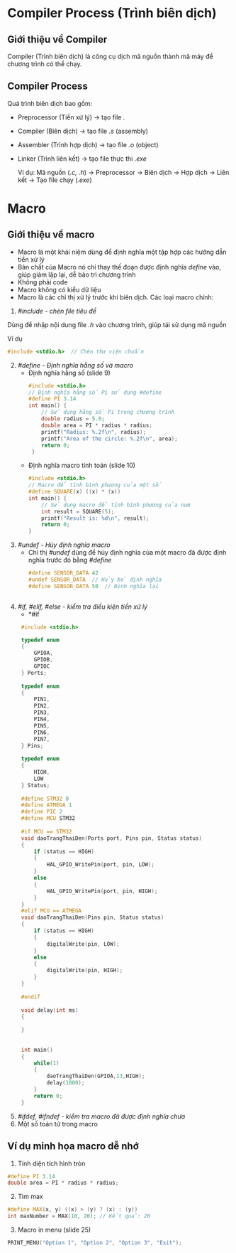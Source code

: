 # Compiler Process (Trình biên dịch)
 ## Giới thiệu về Compiler 
Compiler (Trình biên dịch) là công cụ dịch mã nguồn thành mã máy để chương trình có thể chạy. 

 ## Compiler Process
Quá trình biên dịch bao gồm: 
* Preprocessor (Tiền xử lý) -> tạo file *.*
* Compiler (Biên dịch) -> tạo file *.s* (assembly)
* Assembler (Trình hợp dịch) -> tạo file *.o* (object)
* Linker (Trình liên kết) -> tạo file thực thi *.exe*

  Ví dụ:
  Mã nguồn (*.c, .h*) -> Preprocessor -> Biên dịch -> Hợp dịch -> Liên kết -> Tạo file chạy (*.exe*)

# Macro
 ## Giới thiệu về macro
- Macro là một khái niệm dùng để định nghĩa một tập hợp các hướng dẫn tiền xử lý
- Bản chất của Macro nó chỉ thay thế đoạn được định nghĩa *define* vào, giúp giảm lặp lại, dễ bảo trì chương trình
- Không phải code
- Macro không có kiểu dữ liệu
- Macro là các chỉ thị xử lý trước khi biên dịch. Các loại macro chính:

1. *#include - chèn file tiêu đề*
   
  Dùng để nhập nội dung file *.h* vào chương trình, giúp tái sử dụng mã nguồn

  Ví dụ
```cpp
#include <stdio.h>  // Chèn thư viện chuẩn
```
  2. *#define - Định nghĩa hằng số và macro*
     * Định nghĩa hằng số (slide 9)
       ```cpp
       #include <stdio.h>
       // Định nghĩa hằng số Pi sử dụng #define
       #define PI 3.14
       int main() {
           // Sử dụng hằng số Pi trong chương trình
           double radius = 5.0;
           double area = PI * radius * radius;
           printf("Radius: %.2f\n", radius);
           printf("Area of the circle: %.2f\n", area);
           return 0;
        }
     * Định nghĩa macro tính toán (slide 10)
       ```cpp
       #include <stdio.h>
       // Macro để tính bình phương của một số
       #define SQUARE(x) ((x) * (x))    
       int main() {
           // Sử dụng macro để tính bình phương của num
           int result = SQUARE(5);
           printf("Result is: %d\n", result);
           return 0;
       }

  3. *#undef - Hủy định nghĩa macro*
     * Chỉ thị *#undef* dùng để hủy định nghĩa của một macro đã được định nghĩa trước đó bằng *#define*
       ```cpp
       #define SENSOR_DATA 42
       #undef SENSOR_DATA  // Hủy bỏ định nghĩa
       #define SENSOR_DATA 50  // Định nghĩa lại
         
  4. *#if, #elif, #else - kiểm tra điều kiện tiền xử lý*
     * *#if
      ```cpp
       #include <stdio.h>
      
       typedef enum
       {
           GPIOA,
           GPIOB,
           GPIOC
       } Ports;
       
       typedef enum
       {
           PIN1,
           PIN2,
           PIN3,
           PIN4,
           PIN5,
           PIN6,
           PIN7,
       } Pins;
       
       typedef enum
       {
           HIGH,
           LOW
       } Status;
       
       #define STM32 0
       #define ATMEGA 1
       #define PIC 2      
       #define MCU STM32
       
       #if MCU == STM32
       void daoTrangThaiDen(Ports port, Pins pin, Status status)
       {
           if (status == HIGH)
           {
               HAL_GPIO_WritePin(port, pin, LOW);
           }
           else
           {
               HAL_GPIO_WritePin(port, pin, HIGH);
           }  
       }
       #elif MCU == ATMEGA
       void daoTrangThaiDen(Pins pin, Status status)
       {
           if (status == HIGH)
           {
               digitalWrite(pin, LOW);
           }
           else
           {
               digitalWrite(pin, HIGH);
           }  
       }
       
       #endif
       
       void delay(int ms)
       {
       
       }
       
       
       int main()
       {
           while(1)
           {
               daoTrangThaiDen(GPIOA,13,HIGH);
               delay(1000);
           }     
           return 0;
       }

  6. *#ifdef, #ifndef - kiểm tra macro đã được định nghĩa chưa*
  7. Một số toán tử trong macro

## Ví dụ minh họa macro dễ nhớ
 1. Tính diện tích hình tròn
```cpp
#define PI 3.14
double area = PI * radius * radius;
```

 2. Tìm max
```cpp
#define MAX(x, y) ((x) > (y) ? (x) : (y))
int maxNumber = MAX(10, 20); // Kết quả: 20
```
    
 3. Macro in menu (slide 25)
```cpp
PRINT_MENU("Option 1", "Option 2", "Option 3", "Exit");
```

